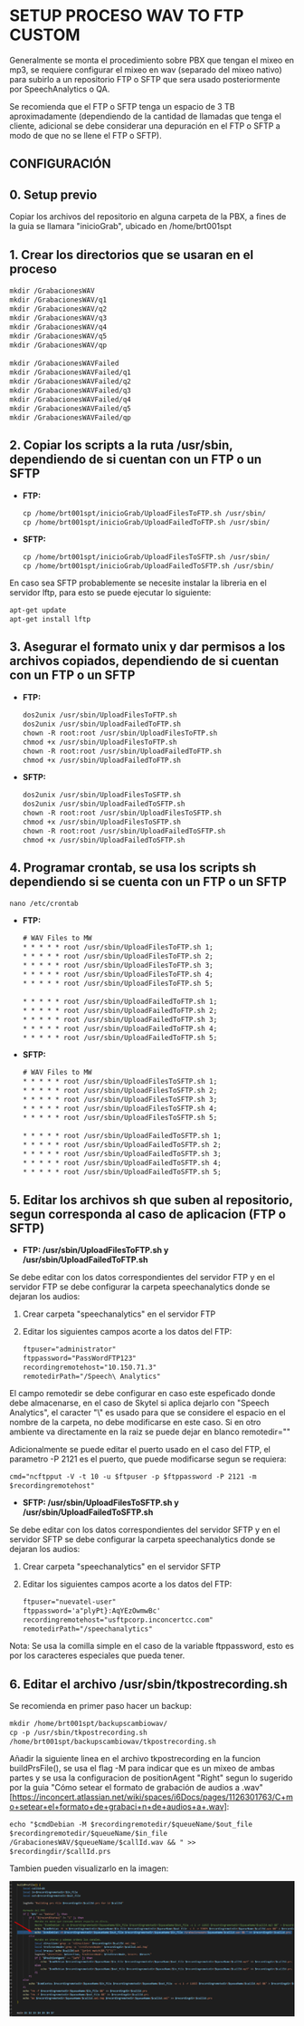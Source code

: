 # SETUP PROCESO WAV TO FTP CUSTOM

Generalmente se monta el procedimiento sobre PBX que tengan el mixeo en mp3, se requiere configurar el mixeo en wav (separado del mixeo nativo) para subirlo a un repositorio FTP o SFTP que sera usado posteriormente por SpeechAnalytics o QA.

Se recomienda que el FTP o SFTP tenga un espacio de 3 TB aproximadamente (dependiendo de la cantidad de llamadas que tenga el cliente, adicional se debe considerar una depuración en el FTP o SFTP a modo de que no se llene el FTP o SFTP).

## CONFIGURACIÓN

## 0. Setup previo

Copiar los archivos del repositorio en alguna carpeta de la PBX, a fines de la guia se llamara "inicioGrab", ubicado en /home/brt001spt

## 1. Crear los directorios que se usaran en el proceso
 
```
mkdir /GrabacionesWAV
mkdir /GrabacionesWAV/q1
mkdir /GrabacionesWAV/q2
mkdir /GrabacionesWAV/q3
mkdir /GrabacionesWAV/q4
mkdir /GrabacionesWAV/q5
mkdir /GrabacionesWAV/qp

mkdir /GrabacionesWAVFailed
mkdir /GrabacionesWAVFailed/q1
mkdir /GrabacionesWAVFailed/q2
mkdir /GrabacionesWAVFailed/q3
mkdir /GrabacionesWAVFailed/q4
mkdir /GrabacionesWAVFailed/q5
mkdir /GrabacionesWAVFailed/qp
```

## 2. Copiar los scripts a la ruta /usr/sbin, dependiendo de si cuentan con un FTP o un SFTP

- **FTP:**

    ```
    cp /home/brt001spt/inicioGrab/UploadFilesToFTP.sh /usr/sbin/
    cp /home/brt001spt/inicioGrab/UploadFailedToFTP.sh /usr/sbin/
    ```

- **SFTP:**

    ```
    cp /home/brt001spt/inicioGrab/UploadFilesToSFTP.sh /usr/sbin/
    cp /home/brt001spt/inicioGrab/UploadFailedToSFTP.sh /usr/sbin/
    ```

En caso sea SFTP probablemente se necesite instalar la libreria en el servidor lftp, para esto se puede ejecutar lo siguiente:

```
apt-get update
apt-get install lftp
```

## 3. Asegurar el formato unix y dar permisos a los archivos copiados, dependiendo de si cuentan con un FTP o un SFTP

- **FTP:**

    ```
    dos2unix /usr/sbin/UploadFilesToFTP.sh
    dos2unix /usr/sbin/UploadFailedToFTP.sh
    chown -R root:root /usr/sbin/UploadFilesToFTP.sh
    chmod +x /usr/sbin/UploadFilesToFTP.sh
    chown -R root:root /usr/sbin/UploadFailedToFTP.sh
    chmod +x /usr/sbin/UploadFailedToFTP.sh
    ```

- **SFTP:**

    ```
    dos2unix /usr/sbin/UploadFilesToSFTP.sh
    dos2unix /usr/sbin/UploadFailedToSFTP.sh
    chown -R root:root /usr/sbin/UploadFilesToSFTP.sh
    chmod +x /usr/sbin/UploadFilesToSFTP.sh
    chown -R root:root /usr/sbin/UploadFailedToSFTP.sh
    chmod +x /usr/sbin/UploadFailedToSFTP.sh
    ```

## 4. Programar crontab, se usa los scripts sh dependiendo si se cuenta con un FTP o un SFTP

```
nano /etc/crontab
```

- **FTP:**

    ```
    # WAV Files to MW
    * * * * * root /usr/sbin/UploadFilesToFTP.sh 1;
    * * * * * root /usr/sbin/UploadFilesToFTP.sh 2;
    * * * * * root /usr/sbin/UploadFilesToFTP.sh 3;
    * * * * * root /usr/sbin/UploadFilesToFTP.sh 4;
    * * * * * root /usr/sbin/UploadFilesToFTP.sh 5;

    * * * * * root /usr/sbin/UploadFailedToFTP.sh 1;
    * * * * * root /usr/sbin/UploadFailedToFTP.sh 2;
    * * * * * root /usr/sbin/UploadFailedToFTP.sh 3;
    * * * * * root /usr/sbin/UploadFailedToFTP.sh 4;
    * * * * * root /usr/sbin/UploadFailedToFTP.sh 5;
    ```

- **SFTP:**

    ```
    # WAV Files to MW
    * * * * * root /usr/sbin/UploadFilesToSFTP.sh 1;
    * * * * * root /usr/sbin/UploadFilesToSFTP.sh 2;
    * * * * * root /usr/sbin/UploadFilesToSFTP.sh 3;
    * * * * * root /usr/sbin/UploadFilesToSFTP.sh 4;
    * * * * * root /usr/sbin/UploadFilesToSFTP.sh 5;

    * * * * * root /usr/sbin/UploadFailedToSFTP.sh 1;
    * * * * * root /usr/sbin/UploadFailedToSFTP.sh 2;
    * * * * * root /usr/sbin/UploadFailedToSFTP.sh 3;
    * * * * * root /usr/sbin/UploadFailedToSFTP.sh 4;
    * * * * * root /usr/sbin/UploadFailedToSFTP.sh 5;
    ``` 

## 5. Editar los archivos sh que suben al repositorio, segun corresponda al caso de aplicacion (FTP o SFTP)


- **FTP: /usr/sbin/UploadFilesToFTP.sh y /usr/sbin/UploadFailedToFTP.sh**

Se debe editar con los datos correspondientes del servidor FTP y en el servidor FTP se debe configurar la carpeta speechanalytics donde se dejaran los audios:

1. Crear carpeta "speechanalytics" en el servidor FTP
2. Editar los siguientes campos acorte a los datos del FTP:

    ```
    ftpuser="administrator"
    ftppassword="PassWordFTP123"
    recordingremotehost="10.150.71.3"
    remotedirPath="/Speech\ Analytics"
    ```

El campo remotedir se debe configurar en caso este espeficado donde debe almacenarse, en el caso de Skytel si aplica dejarlo con "Speech Analytics", el caracter "\\" es usado para que se considere el espacio en el nombre de la carpeta, no debe modificarse en este caso. Si en otro ambiente va directamente en la raiz se puede dejar en blanco remotedir=""

Adicionalmente se puede editar el puerto usado en el caso del FTP, el parametro -P 2121 es el puerto, que puede modificarse segun se requiera:
```
cmd="ncftpput -V -t 10 -u $ftpuser -p $ftppassword -P 2121 -m $recordingremotehost"
```

- **SFTP: /usr/sbin/UploadFilesToSFTP.sh y /usr/sbin/UploadFailedToSFTP.sh**

Se debe editar con los datos correspondientes del servidor SFTP y en el servidor SFTP se debe configurar la carpeta speechanalytics donde se dejaran los audios:

1. Crear carpeta "speechanalytics" en el servidor SFTP
2. Editar los siguientes campos acorte a los datos del FTP:

    ```
    ftpuser="nuevatel-user"
    ftppassword='a"plyPt}:AqYEzOwmwBc'
    recordingremotehost="usftpcorp.inconcertcc.com"
    remotedirPath="/speechanalytics"
    ```

Nota: Se usa la comilla simple en el caso de la variable ftppassword, esto es por los caracteres especiales que pueda tener.

## 6. Editar el archivo /usr/sbin/tkpostrecording.sh

Se recomienda en primer paso hacer un backup:

```
mkdir /home/brt001spt/backupscambiowav/
cp -p /usr/sbin/tkpostrecording.sh /home/brt001spt/backupscambiowav/tkpostrecording.sh
```

Añadir la siguiente linea en el archivo tkpostrecording en la funcion buildPrsFile(), se usa el flag -M para indicar que es un mixeo de ambas partes y se usa la configuracion de positionAgent "Right" segun lo sugerido por la guia "Cómo setear el formato de grabación de audios a .wav" [https://inconcert.atlassian.net/wiki/spaces/i6Docs/pages/1126301763/C+mo+setear+el+formato+de+grabaci+n+de+audios+a+.wav]:

```
echo "$cmdDebian -M $recordingremotedir/$queueName/$out_file $recordingremotedir/$queueName/$in_file /GrabacionesWAV/$queueName/$callId.wav && " >> $recordingdir/$callId.prs
```

Tambien pueden visualizarlo en la imagen:

![Imagen de referencia](assets/tkpostrecording.png)
